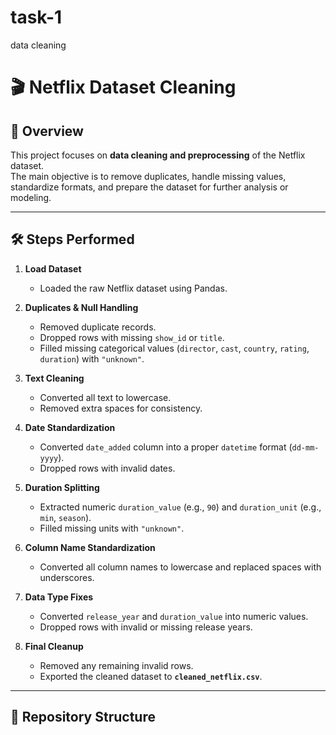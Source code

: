 # task-1
data cleaning
# 🎬 Netflix Dataset Cleaning  

## 📌 Overview  
This project focuses on **data cleaning and preprocessing** of the Netflix dataset.  
The main objective is to remove duplicates, handle missing values, standardize formats, and prepare the dataset for further analysis or modeling.  

---

## 🛠️ Steps Performed  

1. **Load Dataset**  
   - Loaded the raw Netflix dataset using Pandas.  

2. **Duplicates & Null Handling**  
   - Removed duplicate records.  
   - Dropped rows with missing `show_id` or `title`.  
   - Filled missing categorical values (`director`, `cast`, `country`, `rating`, `duration`) with `"unknown"`.  

3. **Text Cleaning**  
   - Converted all text to lowercase.  
   - Removed extra spaces for consistency.  

4. **Date Standardization**  
   - Converted `date_added` column into a proper `datetime` format (`dd-mm-yyyy`).  
   - Dropped rows with invalid dates.  

5. **Duration Splitting**  
   - Extracted numeric `duration_value` (e.g., `90`) and `duration_unit` (e.g., `min`, `season`).  
   - Filled missing units with `"unknown"`.  

6. **Column Name Standardization**  
   - Converted all column names to lowercase and replaced spaces with underscores.  

7. **Data Type Fixes**  
   - Converted `release_year` and `duration_value` into numeric values.  
   - Dropped rows with invalid or missing release years.  

8. **Final Cleanup**  
   - Removed any remaining invalid rows.  
   - Exported the cleaned dataset to **`cleaned_netflix.csv`**.  

---

## 📂 Repository Structure  


